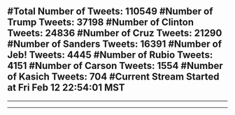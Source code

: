 #Total Number of Tweets: 110549 
#Number of Trump Tweets: 37198
#Number of Clinton Tweets: 24836
#Number of Cruz Tweets: 21290
#Number of Sanders Tweets: 16391
#Number of Jeb! Tweets: 4445
#Number of Rubio Tweets: 4151
#Number of Carson Tweets: 1554
#Number of Kasich Tweets: 704
#Current Stream Started at Fri Feb 12 22:54:01 MST
---
---
---

